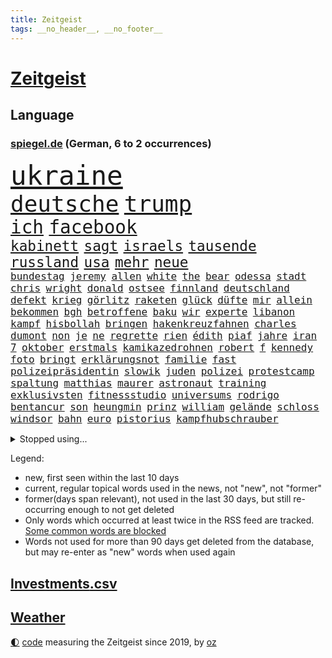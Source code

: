 ```yaml
---
title: Zeitgeist
tags: __no_header__, __no_footer__
---
```


# [Zeitgeist](https://oliz.io/zeitgeist/)

## Language

<h3><a href="https://www.spiegel.de" target="_blank">spiegel.de</a> (German, 6 to 2 occurrences)</h3>
<p style="font-family:monospace">
<span style="font-size:32pt"><a href="news_links.html#ukraine" class="current">ukraine</a></span>
<br>
<span style="font-size:27pt"><a href="news_links.html#deutsche" class="current">deutsche</a></span>
<span style="font-size:27pt"><a href="news_links.html#trump" class="current">trump</a></span>
<br>
<span style="font-size:22pt"><a href="news_links.html#ich" class="current">ich</a></span>
<span style="font-size:22pt"><a href="news_links.html#facebook" class="current">facebook</a></span>
<br>
<span style="font-size:17pt"><a href="news_links.html#kabinett" class="current">kabinett</a></span>
<span style="font-size:17pt"><a href="news_links.html#sagt" class="current">sagt</a></span>
<span style="font-size:17pt"><a href="news_links.html#israels" class="current">israels</a></span>
<span style="font-size:17pt"><a href="news_links.html#tausende" class="current">tausende</a></span>
<span style="font-size:17pt"><a href="news_links.html#russland" class="current">russland</a></span>
<span style="font-size:17pt"><a href="news_links.html#usa" class="current">usa</a></span>
<span style="font-size:17pt"><a href="news_links.html#mehr" class="current">mehr</a></span>
<span style="font-size:17pt"><a href="news_links.html#neue" class="current">neue</a></span>
<br>
<span style="font-size:12pt"><a href="news_links.html#bundestag" class="current">bundestag</a></span>
<span style="font-size:12pt"><a href="news_links.html#jeremy" class="current">jeremy</a></span>
<span style="font-size:12pt"><a href="news_links.html#allen" class="current">allen</a></span>
<span style="font-size:12pt"><a href="news_links.html#white" class="current">white</a></span>
<span style="font-size:12pt"><a href="news_links.html#the" class="current">the</a></span>
<span style="font-size:12pt"><a href="news_links.html#bear" class="current">bear</a></span>
<span style="font-size:12pt"><a href="news_links.html#odessa" class="current">odessa</a></span>
<span style="font-size:12pt"><a href="news_links.html#stadt" class="current">stadt</a></span>
<span style="font-size:12pt"><a href="news_links.html#chris" class="current">chris</a></span>
<span style="font-size:12pt"><a href="news_links.html#wright" class="current">wright</a></span>
<span style="font-size:12pt"><a href="news_links.html#donald" class="current">donald</a></span>
<span style="font-size:12pt"><a href="news_links.html#ostsee" class="current">ostsee</a></span>
<span style="font-size:12pt"><a href="news_links.html#finnland" class="current">finnland</a></span>
<span style="font-size:12pt"><a href="news_links.html#deutschland" class="current">deutschland</a></span>
<span style="font-size:12pt"><a href="news_links.html#defekt" class="current">defekt</a></span>
<span style="font-size:12pt"><a href="news_links.html#krieg" class="current">krieg</a></span>
<span style="font-size:12pt"><a href="news_links.html#görlitz" class="current">görlitz</a></span>
<span style="font-size:12pt"><a href="news_links.html#raketen" class="current">raketen</a></span>
<span style="font-size:12pt"><a href="news_links.html#glück" class="current">glück</a></span>
<span style="font-size:12pt"><a href="news_links.html#düfte" class="current">düfte</a></span>
<span style="font-size:12pt"><a href="news_links.html#mir" class="current">mir</a></span>
<span style="font-size:12pt"><a href="news_links.html#allein" class="current">allein</a></span>
<span style="font-size:12pt"><a href="news_links.html#bekommen" class="current">bekommen</a></span>
<span style="font-size:12pt"><a href="news_links.html#bgh" class="current">bgh</a></span>
<span style="font-size:12pt"><a href="news_links.html#betroffene" class="current">betroffene</a></span>
<span style="font-size:12pt"><a href="news_links.html#baku" class="current">baku</a></span>
<span style="font-size:12pt"><a href="news_links.html#wir" class="current">wir</a></span>
<span style="font-size:12pt"><a href="news_links.html#experte" class="current">experte</a></span>
<span style="font-size:12pt"><a href="news_links.html#libanon" class="current">libanon</a></span>
<span style="font-size:12pt"><a href="news_links.html#kampf" class="current">kampf</a></span>
<span style="font-size:12pt"><a href="news_links.html#hisbollah" class="current">hisbollah</a></span>
<span style="font-size:12pt"><a href="news_links.html#bringen" class="current">bringen</a></span>
<span style="font-size:12pt"><a href="news_links.html#hakenkreuzfahnen" class="new">hakenkreuzfahnen</a></span>
<span style="font-size:12pt"><a href="news_links.html#charles" class="current">charles</a></span>
<span style="font-size:12pt"><a href="news_links.html#dumont" class="new">dumont</a></span>
<span style="font-size:12pt"><a href="news_links.html#non" class="current">non</a></span>
<span style="font-size:12pt"><a href="news_links.html#je" class="current">je</a></span>
<span style="font-size:12pt"><a href="news_links.html#ne" class="new">ne</a></span>
<span style="font-size:12pt"><a href="news_links.html#regrette" class="new">regrette</a></span>
<span style="font-size:12pt"><a href="news_links.html#rien" class="new">rien</a></span>
<span style="font-size:12pt"><a href="news_links.html#édith" class="new">édith</a></span>
<span style="font-size:12pt"><a href="news_links.html#piaf" class="new">piaf</a></span>
<span style="font-size:12pt"><a href="news_links.html#jahre" class="current">jahre</a></span>
<span style="font-size:12pt"><a href="news_links.html#iran" class="current">iran</a></span>
<span style="font-size:12pt"><a href="news_links.html#7" class="current">7</a></span>
<span style="font-size:12pt"><a href="news_links.html#oktober" class="current">oktober</a></span>
<span style="font-size:12pt"><a href="news_links.html#erstmals" class="current">erstmals</a></span>
<span style="font-size:12pt"><a href="news_links.html#kamikazedrohnen" class="new">kamikazedrohnen</a></span>
<span style="font-size:12pt"><a href="news_links.html#robert" class="current">robert</a></span>
<span style="font-size:12pt"><a href="news_links.html#f" class="current">f</a></span>
<span style="font-size:12pt"><a href="news_links.html#kennedy" class="current">kennedy</a></span>
<span style="font-size:12pt"><a href="news_links.html#foto" class="current">foto</a></span>
<span style="font-size:12pt"><a href="news_links.html#bringt" class="current">bringt</a></span>
<span style="font-size:12pt"><a href="news_links.html#erklärungsnot" class="current">erklärungsnot</a></span>
<span style="font-size:12pt"><a href="news_links.html#familie" class="current">familie</a></span>
<span style="font-size:12pt"><a href="news_links.html#fast" class="current">fast</a></span>
<span style="font-size:12pt"><a href="news_links.html#polizeipräsidentin" class="new">polizeipräsidentin</a></span>
<span style="font-size:12pt"><a href="news_links.html#slowik" class="new">slowik</a></span>
<span style="font-size:12pt"><a href="news_links.html#juden" class="current">juden</a></span>
<span style="font-size:12pt"><a href="news_links.html#polizei" class="current">polizei</a></span>
<span style="font-size:12pt"><a href="news_links.html#protestcamp" class="new">protestcamp</a></span>
<span style="font-size:12pt"><a href="news_links.html#spaltung" class="current">spaltung</a></span>
<span style="font-size:12pt"><a href="news_links.html#matthias" class="current">matthias</a></span>
<span style="font-size:12pt"><a href="news_links.html#maurer" class="current">maurer</a></span>
<span style="font-size:12pt"><a href="news_links.html#astronaut" class="new">astronaut</a></span>
<span style="font-size:12pt"><a href="news_links.html#training" class="current">training</a></span>
<span style="font-size:12pt"><a href="news_links.html#exklusivsten" class="new">exklusivsten</a></span>
<span style="font-size:12pt"><a href="news_links.html#fitnessstudio" class="current">fitnessstudio</a></span>
<span style="font-size:12pt"><a href="news_links.html#universums" class="new">universums</a></span>
<span style="font-size:12pt"><a href="news_links.html#rodrigo" class="current">rodrigo</a></span>
<span style="font-size:12pt"><a href="news_links.html#bentancur" class="current">bentancur</a></span>
<span style="font-size:12pt"><a href="news_links.html#son" class="current">son</a></span>
<span style="font-size:12pt"><a href="news_links.html#heungmin" class="new">heungmin</a></span>
<span style="font-size:12pt"><a href="news_links.html#prinz" class="current">prinz</a></span>
<span style="font-size:12pt"><a href="news_links.html#william" class="current">william</a></span>
<span style="font-size:12pt"><a href="news_links.html#gelände" class="current">gelände</a></span>
<span style="font-size:12pt"><a href="news_links.html#schloss" class="current">schloss</a></span>
<span style="font-size:12pt"><a href="news_links.html#windsor" class="current">windsor</a></span>
<span style="font-size:12pt"><a href="news_links.html#bahn" class="current">bahn</a></span>
<span style="font-size:12pt"><a href="news_links.html#euro" class="current">euro</a></span>
<span style="font-size:12pt"><a href="news_links.html#pistorius" class="current">pistorius</a></span>
<span style="font-size:12pt"><a href="news_links.html#kampfhubschrauber" class="new">kampfhubschrauber</a></span>
</p>
<details>
<summary>Stopped using...</summary>
<p class="former" style="font-size:12pt">
diktator(1489) nötig(1489) aktien(1488) beschließt(1488) dauerhaft(1488) entscheidungen(1488) reihe(1488) situation(1488) tiktok(1488) arbeitsplatz(1487) verteilt(1487) aufmerksamkeit(1486) energien(1486) oberbürgermeister(1486) schlag(1486) strategie(1486) zugang(1486) eindruck(1485) entlastet(1485) gewaltig(1485) nationalmannschaft(1485) rasant(1485) steigenden(1485) viertel(1485) zeitweise(1485) denken(1484) erlitten(1484) gefährden(1484) müssten(1484) unbekannten(1484) ursula(1484) verpflichtet(1484) befürchten(1483) blockieren(1483) chelsea(1483) funktioniert(1483) landtag(1483) nigeria(1483) 2015(1482) absturz(1482) geflüchtete(1482) gehe(1482) normal(1482) passieren(1482) bereich(1481) donnerstag(1481) riesige(1481) verkehrsminister(1481) wettbewerb(1481) analyse(1480) bekanntesten(1480) bundesamt(1480) kriminellen(1480) leichen(1480) mario(1480) mutmaßlich(1480) tieren(1480) verschiedene(1480) gebrochen(1479) schicksal(1479) stoßen(1479) altes(1478) jagd(1478) leyen(1478) nord(1478) smartphone(1478) geburt(1477) jahrhundert(1477) präsentieren(1477) jedem(1476) weder(1476) missbraucht(1475) blieben(1474) 65(1473) bremer(1473) geflogen(1473) offenen(1473) senkt(1473) warschau(1473) zeichnet(1473) fußballprofi(1471) verbindung(1471) zinsen(1471) halb(1470) schuss(1470) wiederholt(1469) globale(1468) änderungen(1468) stärke(1467) beinahe(1466) beiträge(1466) fortgesetzt(1466) ebenso(1465) betrifft(1464) taliban(1464) garten(1463) belegen(1461) erfüllt(1461) lücke(1461) bremsen(1459) führenden(1459) näher(1459) holocaust(1458) ausrüstung(1456) produziert(1456) offenbart(1455) rang(1455) karten(1445) günther(1438) überfall(1438) geblieben(1435) offener(1425) farbe(1421) ausweg(1411) sachen(1404) politikern(1313) banken(1281) gestanden(1264) zentralbank(1235) ministerin(1230) freigesprochen(1209) zugestimmt(1197) las(1194) polnischen(1191) erfolgreichste(1180) kuriose(1180) entlastung(1172) übertragen(1160) nachmittag(1154) angestellten(1147) irritiert(1146) radikalen(1129) bekräftigt(1127) eingeführt(1113) spezielle(1110) mond(1102) tödlichem(1091) euländer(1090) fußballs(1082) bekannteste(1081) invasion(1061) verschiedenen(1055) aufgestellt(1038) desto(1017) gezwungen(1003) verwaltung(988) stabil(973) erneuerbare(963) kasse(961) gefangenschaft(958) günstige(947) besetzten(945) fox(943) gewerkschaften(942) wiederaufbau(941) indem(939) fernen(928) aufeinander(911) isoliert(902) hitze(901) kai(892) exuspräsident(890) kühnert(885) bedarf(882) anlauf(870) weltrekord(870) andrew(868) grün(858) zuwanderung(857) erntet(854) jemals(851) fassungslos(845) landwirtschaft(842) weitergehen(840) toilette(835) effekt(828) globalen(824) führten(813) extremisten(810) spionage(789) stephan(786) historisches(774) kollege(771) quer(764) asyl(756) katze(753) männliche(751) hit(749) schmeckt(746) schwarzer(734) rudi(722) migrationspolitik(705) colorado(692) trauern(691) strafanzeige(690) rammt(676) viertagewoche(672) völler(670) 18jähriger(665) jung(664) rüstet(661) wohlstand(656) autofahren(647) lauf(632) karin(620) 150000(619) merklich(619) radfahrer(617) instituts(610) gedanken(607) älteren(597) protestaktion(595) geflüchtet(577) kleinflugzeug(565) deutlicher(560) samuel(559) kolleginnen(552) straßenverkehr(551) luxus(550) überfahren(550) erging(544) unterbrochen(542) natur(538) erregt(533) spektakulären(531) schlagabtausch(530) kredite(529) lebensgefährlich(525) vergleicht(525) terrorgruppe(523) gegners(516) mysteriöse(515) lukas(514) qualität(510) unterschied(506) festgestellt(505) defensive(503) polizeigewahrsam(493) abends(490) verteuern(482) besiegen(480) clemens(480) antwortet(470) hunde(467) schönste(467) teuerste(467) staus(463) dich(449) psyche(449) meyer(446) unerwartet(446) debütant(444) ausnahmezustand(438) bargeld(436) welten(436) schiitenmiliz(435) riesiges(433) asylsuchende(430) zypern(425) erwachsenen(423) bbc(421) onkel(418) achtzigerjahren(412) lebende(409) verfahrens(408) chile(405) mehrmals(402) oppositionspolitiker(402) eustaaten(399) harsche(399) kommissionspräsidentin(399) einiger(392) weinen(390) hinterlässt(389) gedächtnis(383) hackerangriff(383) lasst(378) terrorangriff(377) stadien(370) cottbus(368) interne(367) kilometern(365) südlichen(361) klingen(359) tipp(357) stürmen(355) beschuldigte(354) geiselnahme(350) 60000(347) aufwand(344) getrunken(343) kanye(342) stationieren(342) britisches(341) fluggäste(341) dfl(338) verspätung(331) ryan(326) verdanken(326) raketenangriff(325) ausgewählt(322) japanischen(321) paare(320) 125(319) 56(318) notfall(318) größe(317) schulz(317) weiblich(317) einsparungen(316) guardiola(315) aufstellen(314) giftige(314) riesigen(313) willy(313) astronauten(311) einstufung(311) landung(310) oslo(307) hektar(304) niklas(304) dreyer(301) luxemburg(301) brandenburgischen(300) körperlich(300) 1997(299) prag(299) ruiniert(299) sonde(298) plattner(296) linien(294) droge(293) erzielen(293) pazifik(292) talk(292) raumfahrt(289) südkoreanischen(288) ehren(287) vorbereiten(286) hype(284) siebzigerjahren(284) roboter(282) anhörung(281) gesundheitszustand(281) indes(281) marlene(281) pausieren(280) langes(279) mittleren(278) marken(277) dreharbeiten(274) reihenweise(273) shein(273) stützt(269) asien(268) elton(268) wirecard(267) karriereende(266) zurückziehen(265) konkretes(264) potsdamer(264) 19jähriger(262) minderjährigen(262) rechtens(261) boateng(259) jérôme(259) manfred(259) 4000(256) 74(256) auslieferung(256) seltsam(254) kehl(253) rettungskräften(252) bewerben(249) lebenswerk(249) leichtathletik(249) wütet(249) klärt(248) unmöglich(248) geführten(247) ranking(247) gäbe(246) jenseits(246) à(246) garweg(245) mitmachen(245) mount(245) albanese(244) held(241) höchstwert(240) sabotage(240) sophia(240) parlamentarischen(239) heilbronn(237) eukommissionspräsidentin(236) supermärkte(236) verweigerte(236) meistertitel(235) verfehlen(234) trek(232) fotografiert(231) schnellste(231) andrang(228) kitchen(227) intensiv(226) aufgearbeitet(224) gelöscht(224) alters(223) populismus(223) stemmt(223) wahren(223) anfällig(222) singapur(222) brust(221) dokumentation(221) porträt(221) monster(220) obergrenze(220) töteten(220) abgrund(218) flossen(218) spannung(217) passagieren(213) ernannt(210) mögliches(209) brachen(207) motor(207) alias(204) übergriffen(204) gegend(203) unseres(203) üblich(203) statistische(202) schriftstellerin(200) eurowings(199) längste(197) vehement(197) grandiosen(196) ehrenpräsident(195) transportiert(195) ungarischen(195) anschläge(194) ausgeweitet(194) beseitigen(194) engel(194) häufen(194) atomenergiebehörde(193) leitungen(193) christopher(192) fronten(192) begegnungen(191) brände(190) entgeht(190) nächtliche(189) akteure(188) beeindruckt(188) event(187) fahrern(187) hochhaus(187) amanda(186) weber(186) prämien(185) kapazität(184) zuwachs(184) 74jährigen(183) düsseldorfer(183) erdgas(181) islam(181) wände(181) nachfolgerin(180) dazn(178) gezielten(178) weibchen(178) eskalieren(177) chemotherapie(174) einbrecher(174) kugeln(174) virologe(174) erlebten(173) rechtfertigen(173) späten(173) mysteriösen(172) beliebtesten(171) leitete(171) me(171) literaturnobelpreisträgerin(170) verpassten(168) abnehmspritze(167) nase(166) girl(165) islamismus(165) ausgefallene(164) parteitagsrede(164) giffey(163) 17jährige(162) jenna(162) notarzt(161) wahlkämpfer(161) neueste(160) vorteile(160) robin(159) reul(158) ständigen(158) coolsten(157) 39jährige(156) befragen(156) beschließen(156) daum(156) derartige(156) ibiza(156) m(156) nacheinander(156) stadtverwaltung(156) kampfzone(155) tickt(155) bahnverkehr(154) kürzung(154) 1944(153) deepmind(153) fehlgeburten(153) unterzeichnet(153) googles(152) eingesperrt(151) 66(150) einsatzkräften(150) glaubte(150) kurse(150) linearen(150) ameisen(149) angebracht(149) biologe(149) extremwetter(149) mehrjähriger(149) reynolds(149) ausgegangen(148) jubel(148) kürt(148) bekanntes(147) frisst(147) neuestes(147) berüchtigt(146) beschweren(146) blanchett(146) cate(146) demi(146) verteilen(146) abwehrspieler(145) evakuierungen(145) beruhigt(144) haustieren(143) stärkste(143) familienmitglieder(142) normaler(142) ask(140) aufgeht(140) linzer(140) verarbeiten(140) ahnung(139) anfangs(139) täuschung(139) cover(138) fitness(138) gemeint(138) orden(138) zwischenzeitlich(138) beeindrucken(136) unterstellt(136) zuge(136) diejenigen(135) kaufte(135) lebewesen(135) marktplatz(133) durchaus(132) erforderliche(132) faktor(132) nationalhymne(132) dorfes(131) fassung(131) koma(131) dfbsportdirektor(130) kocht(130) schwächer(129) wachsende(129) ambitioniert(128) boomer(128) gelaufen(128) gelitten(127) gewaltvorwürfen(126) komitee(126) annika(124) aufrecht(124) bundeskriminalamt(124) dame(124) erlebnis(124) talent(124) ausgewertet(123) kuss(123) naomi(123) sichtbare(122) abgerissen(121) gewaltfreie(121) verleihung(121) fünfmal(119) gündoğan(119) i̇lkay(119) nervosität(119) staatsschulden(119) kollabieren(118) erotik(117) lagern(117) popsängerin(117) ruhm(117) sir(116) antrieb(115) vermutung(114) immens(113) miriam(113) schalten(113) seenotrettung(113) sportarten(113) zimmer(113) häufigsten(112) stabilität(112) 88(111) huldigen(111) liebesgeschichte(110) wohnzimmer(110) griechischer(109) krankenwagen(109) kunstwerk(109) länderspiele(109) spacex(109) aufleben(107) immerzu(107) dämpfer(106) derart(105) schüren(105) streikt(105) geschleppt(104) jamaika(104) zentrales(104) alltags(103) angreifers(103) flüssigkeit(103) verbirgt(103) chipfabrik(102) barbershops(101) ilmenau(101) schmerzhafte(101) soziales(101) beteiligte(100) drogenkriminalität(100) rechtfertigt(100) verschärfungen(100) kentucky(99) klamroth(99) berechnen(98) glücklicher(98) lektüre(98) martina(98) viereck(98) windgeschwindigkeiten(98) 83(97) altern(97) beauftragte(97) effekte(97) sekte(97) kinokassen(96) notfalls(96) souvenir(95) baywa(94) breit(94) brutalität(94) jackman(94) penis(94) cdumann(92) krasse(92) tarifverhandlungen(92) vorhat(92) ardprogramm(91) weiblichen(91) drogenkrieg(90) impfstoff(90) kartenspiele(90) wissenschaftlich(90) haaren(89) handydaten(89) highlights(89) karibikstaat(89) menschliche(89) momentan(89) ortstermin(89) p(89) auftragskiller(88) bahnstrecken(88) delegierte(88) midlifecrisis(88) nationalistische(88) verdammte(88) zauberte(88) zuständigen(88) 16000(87) allzu(87) arbeitslose(87) furchtbarer(87) verhältnissen(87) fels(86) koreanischen(86) sofortigen(86) vereinbarung(86) versammeln(86) verstopfte(86) bundeskanzlerin(85) fehlbesetzung(85) frontal(85) funktion(85) ices(85) nawalnys(85) note(85) 27jährige(84) akademie(84) ausbrechen(84) bless(84) buchen(84) empfänger(84) ermorden(84) geheimdienste(84) god(84) hang(84) innerparteilicher(84) kunstwerke(84) riese(84) austausch(83) fanmeile(83) flimmert(83) freistaat(83) gleichnamige(83) kunstrasen(83) luca(83) rückfall(83) verhalf(83) yoga(83) erwärmung(82) demokratiefeinde(81) one(81) verfängt(81) widmete(81) gaga(80) hasste(80) hiesige(80) hüten(80) äußere(80) afghanischen(79) gewaltbereitschaft(79) haniyyeh(79) mitt(79) romney(79) verheerend(79) hamaschef(78) montage(78) siegte(78) zurückschlagen(78) 1993(77) bischöfe(77) füllt(77) grönland(77) skateboard(77) reichtum(76) saale(76) schrammte(76) vorbereitungen(76) wegbegleiter(76) beliefern(75) fernsehkoch(75) mittelstürmer(75) my(75) nicolás(75) pakt(75) schmackhafte(75) weißer(75) what(75) elena(74) nordkoreaner(74) verhängen(74) aktienmarkt(73) hauptquartier(73) dana(72) eilen(72) eingeführte(72) element(72) elsass(72) komet(72) misstrauen(72) nahostkrieg(72) reichlich(72) raubte(71) unbesetzt(71) vorgesorgt(71) abzubrechen(70) bodenständiger(70) davis(70) elektrolimousine(70) ferieninsel(70) kapital(70) landstraßen(70) uspräsidentschaft(70) versprach(70) group(69) instant(69) merlot(69) mysteriös(69) politskandale(69) dekra(68) hassan(68) restrukturierung(68) verlusten(68) meeresschutz(67) seziert(67) streitfragen(67) zunehmender(67) übelkeit(67) bewies(66) bibliothek(66) caster(66) fischen(66) pate(66) schlimmeres(66) ostallgäu(65) schwesig(65) viren(65) walz(65) friedensnobelpreis(64) fußballprofis(64) gescheiterte(64) schnäppchen(64) unübersichtlich(64) azubistellen(63) container(63) drauf(63) drohnenvideo(63) konter(63) neutrale(63) steuerzahler(63) verweis(63) vorschnelle(63) finalen(62) saniert(62) spinne(62) unfallstelle(62) achtzigern(61) bloßem(61) dienstleistungen(61) erstaunliche(61) grassiert(61) innenpolitischen(61) löscharbeiten(61) pixelsmartphones(61) 52jähriger(60) gebiets(60) haustier(60) jüngster(60) menschlichkeit(60) polarlichter(60) riskiert(60) sympathischer(60) traumjob(60) trinity(60) überflüssig(60) übernahm(60) anzuschauen(59) biografie(59) diskreditiert(59) explodierte(59) fußgängerzonen(59) konventionen(59) nächtlichen(59) sonnenuntergang(59) blauhelmsoldaten(58) exrafterroristen(58) internationalem(58) kurzvideoplattform(58) blinde(57) cameron(57) gänzlich(57) hilfsleistungen(57) stationiert(57) straßenzüge(57) updates(57) verkörperte(57) überarbeitet(57) beweis(56) burkhard(56) entsorgung(56) feuerball(56) jährliche(56) ladesäulen(56) niedersächsische(56) reiner(56) täuschen(56) austritt(55) auswanderer(55) betrieben(55) buchpreis(55) freiem(55) gefördert(55) gewissheit(55) mindern(55) preisträgerin(55) stränden(55) supermond(55) vernachlässigt(55) zürcherbrüder(55) deadline(54) ermittlung(54) kopfverletzung(54) miras(54) nächten(54) schwingt(54) supp(54) vehemenz(54) achtung(53) festlegen(53) hinab(53) versorgen(53) brosnan(52) entnommen(52) gelesen(52) heidenheim(52) intelchipfabrik(52) pierce(52) verflogen(52) h(51) naturkatastrophe(51) schlepper(51) topf(51) zahnbürsten(51) zinssenkung(51) öltanker(51) anreize(50) beendigung(50) äh(50) erschafft(49) gewaltbereit(49) koerth(49) twitternachfolger(49) 75jähriger(48) ampeleinigung(48) beispiellose(48) duisburger(48) regisseurs(48) wahn(48) wirtschaftlicher(48) abgemeldet(47) bildungsverlierer(47) dawn(47) ineinander(47) kommissionschefin(47) olli(47) sheriff(47) tägliche(47) ölpest(47) anwesens(46) grabkammer(46) nigerias(46) schiebt(46) energiepreise(45) entwickelten(45) showmaster(45) sinnvollen(45) wirbelt(45) zerstückelte(45) ernest(44) geweigert(44) humanen(44) marktwirtschaft(44) rechtswidrig(44) 1200(43) cduparteichef(43) inselstaat(43) niederlegen(43) profikarriere(43) raketenstufe(43) rockmusiker(43) schwerpunkt(43) stoltenberg(43) verfassung(43) aufgesessen(42) beratungen(42) exklusive(42) gemütlich(42) maren(42) traktor(42) verbänden(42) brennend(41) gangster(41) katastrophal(41) liebhaber(41) lokführer(40) tagebucheinträgen(40) washingtons(40) bundesrechnungshof(39) einsatzfahrt(39) gillian(39) rechnungshof(39) terrorexperte(39) besatzungsmitglieder(38) gesichtern(38) jordanien(38) texter(38) unweit(38) verschlingt(38) vorbestrafter(38) konsequenz(37) migrationsfrage(37) oppositioneller(37) met(36) notwendig(36) poetische(36) sicherheitskräften(36) tennessee(36) verantwortet(36) verliehen(36) antisemitismusstreit(35) eingeliefert(35) fahndung(35) fehlendes(35) friedenstruppen(35) jauch(35) nachsehen(35) präzisen(35) 880(34) alarmierend(34) freies(34) gerichtshofs(34) millionenpublikum(34) propalästinensischen(34) beispiellosen(33) fernzuhalten(33) polizeiauto(33) ramstein(33) wahrhaben(33) auktion(32) cduabgeordnete(32) grenzkontrolle(32) kahlschlag(32) kopie(32) landstraße(32) mutigen(32) trauernde(32) verschärfte(32) gesungen(31) heulen(31) kultserie(31) männchen(31) rauchen(31) waffengesetze(31) xpeng(31) billig(30) daimler(30) dietrich(30) exrafterrorist(30) modern(30) trendsport(30) verlage(30) bescheiden(29) deine(29) hoffte(29) kriegsgefangene(29) nasrallah(29) stunts(29) überzeugend(29) angeführt(28) bundesweite(28) direction(28) fashion(28) pierre(28) raabs(28) rtl+(28) selbstdarstellung(28) tropischen(28) antibiotika(27) freundlichkeit(27) nazizeit(27) anzüge(26) banden(26) einkommens(26) festgelegt(26) fluchtministerin(26) lackierung(26) messias(26) rioja(26) chemie(25) explosionsserie(25) geschlossenheit(25) glich(25) krefeld(25) nordmazedonien(25) nützt(25) torbeteiligungen(25) fabriken(24) gelungenes(24) nathalie(24) vorsorglich(24) wirtschaftssenatorin(24) antisemitismusbeauftragte(23) beißen(23) irgendwie(23) tiktokstar(23) more(22) forschungsministerin(21) fußballtrainer(21) judenhass(21) korea(21) kosenamen(21) laute(21) marianengraben(21) prescht(21) rentenpaket(21) visionen(21) bombardements(20) bonus(20) gniffke(20) gründete(20) ostens(20) rentenreform(20) robinson(20) rome(20) rundfunks(20) stromausfälle(20) vegas(20) hauchdünn(19) laufenden(19) parteivorsitzenden(19) sprengt(19) ammoniumnitrat(18) ladung(18) ruby(18) schauspielerei(18) wichser(18) beschaffen(17) deux(17) folie(17) hafenarbeiter(17) joker(17) knochen(17) militärhilfen(17) widersprach(17) apps(16) hurrikans(16) identifizieren(16) intendant(16) objektiv(16) prognostiziert(16) schularick(16) seebrücke(16) taunus(16) 74jähriger(15) aufritt(15) friedländer(15) neuseeländischen(15) präzise(15) umweltverschmutzung(15) defensivspieler(14) flügeln(14) fragt(14) kitastreik(14) oberstes(14) tornados(14) wesentliche(14) armen(13) asylanträge(13) fische(13) grundlegend(13) photographer(13) studenten(13) vereinen(13) year(13) anträge(12) demis(12) garfield(12) memoiren(12) realos(12) rollenbilder(12) taiwans(12) tiefsten(12) unvoreingenommen(12) everest(11) lewandowski(11) leweling(11) nobelpreis(11) pine(11) wirke(11)
</p>
</details>
<p>Legend:
<ul>
<li><span class="new">new</span>, first seen within the last 10 days</li>
<li><span class="current">current</span>, regular topical words used in the news, not "new", not "former"</li>
<li><span class="former">former(days span relevant)</span>, not used in the last 30 days, but still re-occurring enough to not get deleted</li>
<li>Only words which occurred at least twice in the RSS feed are tracked. <a href="language/filters.py">Some common words are blocked</a></li>
<li>Words not used for more than 90 days get deleted from the database, but may re-enter as "new" words when used again</li>
</ul>
</p>

## [Investments](investments.html)[.csv](investments.csv)

## [Weather](weather.html)

<footer>
<a href="javascript:toggleTheme()" class="nav">🌓</a>
<a href="https://github.com/ooz/zeitgeist">code</a> measuring the Zeitgeist since 2019, by <a href="https://oliz.io">oz</a>
</footer>
